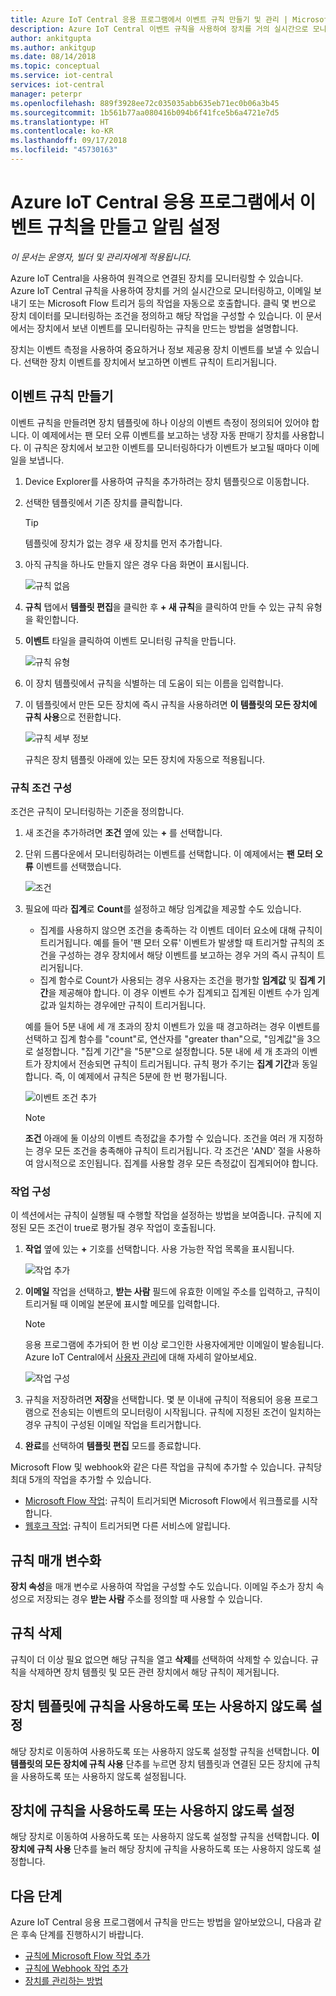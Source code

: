 ```yaml
---
title: Azure IoT Central 응용 프로그램에서 이벤트 규칙 만들기 및 관리 | Microsoft Docs
description: Azure IoT Central 이벤트 규칙을 사용하여 장치를 거의 실시간으로 모니터링하고, 규칙이 트리거되면 이메일 보내기 등의 작업을 자동으로 호출합니다.
author: ankitgupta
ms.author: ankitgup
ms.date: 08/14/2018
ms.topic: conceptual
ms.service: iot-central
services: iot-central
manager: peterpr
ms.openlocfilehash: 889f3928ee72c035035abb635eb71ec0b06a3b45
ms.sourcegitcommit: 1b561b77aa080416b094b6f41fce5b6a4721e7d5
ms.translationtype: HT
ms.contentlocale: ko-KR
ms.lasthandoff: 09/17/2018
ms.locfileid: "45730163"
---
```

# <a name="create-an-event-rule-and-set-up-notifications-in-your-azure-iot-central-application"></a>Azure IoT Central 응용 프로그램에서 이벤트 규칙을 만들고 알림 설정

*이 문서는 운영자, 빌더 및 관리자에게 적용됩니다.*

Azure IoT Central을 사용하여 원격으로 연결된 장치를 모니터링할 수 있습니다. Azure IoT Central 규칙을 사용하여 장치를 거의 실시간으로 모니터링하고, 이메일 보내기 또는 Microsoft Flow 트리거 등의 작업을 자동으로 호출합니다. 클릭 몇 번으로 장치 데이터를 모니터링하는 조건을 정의하고 해당 작업을 구성할 수 있습니다. 이 문서에서는 장치에서 보낸 이벤트를 모니터링하는 규칙을 만드는 방법을 설명합니다.

장치는 이벤트 측정을 사용하여 중요하거나 정보 제공용 장치 이벤트를 보낼 수 있습니다. 선택한 장치 이벤트를 장치에서 보고하면 이벤트 규칙이 트리거됩니다.

## <a name="create-an-event-rule"></a>이벤트 규칙 만들기

이벤트 규칙을 만들려면 장치 템플릿에 하나 이상의 이벤트 측정이 정의되어 있어야 합니다. 이 예제에서는 팬 모터 오류 이벤트를 보고하는 냉장 자동 판매기 장치를 사용합니다. 이 규칙은 장치에서 보고한 이벤트를 모니터링하다가 이벤트가 보고될 때마다 이메일을 보냅니다.

1. Device Explorer를 사용하여 규칙을 추가하려는 장치 템플릿으로 이동합니다.

1. 선택한 템플릿에서 기존 장치를 클릭합니다. 

    >[!TIP] 
    >템플릿에 장치가 없는 경우 새 장치를 먼저 추가합니다.

1. 아직 규칙을 하나도 만들지 않은 경우 다음 화면이 표시됩니다.

    ![규칙 없음](media\howto-create-event-rules\Rules_Landing_Page.png)


1. **규칙** 탭에서 **템플릿 편집**을 클릭한 후 **+ 새 규칙**을 클릭하여 만들 수 있는 규칙 유형을 확인합니다.


1. **이벤트** 타일을 클릭하여 이벤트 모니터링 규칙을 만듭니다.

    ![규칙 유형](media\howto-create-event-rules\Rule_Types.png)

    
1. 이 장치 템플릿에서 규칙을 식별하는 데 도움이 되는 이름을 입력합니다.

1. 이 템플릿에서 만든 모든 장치에 즉시 규칙을 사용하려면 **이 템플릿의 모든 장치에 규칙 사용**으로 전환합니다.

    ![규칙 세부 정보](media\howto-create-event-rules\Rule_Detail.png)

    규칙은 장치 템플릿 아래에 있는 모든 장치에 자동으로 적용됩니다.

### <a name="configure-the-rule-conditions"></a>규칙 조건 구성

조건은 규칙이 모니터링하는 기준을 정의합니다.

1. 새 조건을 추가하려면 **조건** 옆에 있는 **+** 를 선택합니다.

1. 단위 드롭다운에서 모니터링하려는 이벤트를 선택합니다. 이 예제에서는 **팬 모터 오류** 이벤트를 선택했습니다.

   ![조건](media\howto-create-event-rules\Condition_Filled_Out.png) 


1. 필요에 따라 **집계**로 **Count**를 설정하고 해당 임계값을 제공할 수도 있습니다.

    - 집계를 사용하지 않으면 조건을 충족하는 각 이벤트 데이터 요소에 대해 규칙이 트리거됩니다. 예를 들어 '팬 모터 오류' 이벤트가 발생할 때 트리거할 규칙의 조건을 구성하는 경우 장치에서 해당 이벤트를 보고하는 경우 거의 즉시 규칙이 트리거됩니다.
    - 집계 함수로 Count가 사용되는 경우 사용자는 조건을 평가할 **임계값** 및 **집계 기간**을 제공해야 합니다. 이 경우 이벤트 수가 집계되고 집계된 이벤트 수가 임계값과 일치하는 경우에만 규칙이 트리거됩니다.
 
    예를 들어 5분 내에 세 개 초과의 장치 이벤트가 있을 때 경고하려는 경우 이벤트를 선택하고 집계 함수를 "count"로, 연산자를 "greater than"으로, "임계값"을 3으로 설정합니다. "집계 기간"을 "5분"으로 설정합니다. 5분 내에 세 개 초과의 이벤트가 장치에서 전송되면 규칙이 트리거됩니다. 규칙 평가 주기는 **집계 기간**과 동일합니다. 즉, 이 예제에서 규칙은 5분에 한 번 평가됩니다. 

    ![이벤트 조건 추가](media\howto-create-event-rules\Aggregate_Condition_Filled_Out.png)

    >[!NOTE] 
    >**조건** 아래에 둘 이상의 이벤트 측정값을 추가할 수 있습니다. 조건을 여러 개 지정하는 경우 모든 조건을 충족해야 규칙이 트리거됩니다. 각 조건은 'AND' 절을 사용하여 암시적으로 조인됩니다. 집계를 사용할 경우 모든 측정값이 집계되어야 합니다.

### <a name="configure-actions"></a>작업 구성

이 섹션에서는 규칙이 실행될 때 수행할 작업을 설정하는 방법을 보여줍니다. 규칙에 지정된 모든 조건이 true로 평가될 경우 작업이 호출됩니다.

1. **작업** 옆에 있는 **+** 기호를 선택합니다. 사용 가능한 작업 목록을 표시됩니다. 

    ![작업 추가](media\howto-create-event-rules\Add_Action.png)

1. **이메일** 작업을 선택하고, **받는 사람** 필드에 유효한 이메일 주소를 입력하고, 규칙이 트리거될 때 이메일 본문에 표시할 메모를 입력합니다.

    > [!NOTE]
    > 응용 프로그램에 추가되어 한 번 이상 로그인한 사용자에게만 이메일이 발송됩니다. Azure IoT Central에서 [사용자 관리](howto-administer.md)에 대해 자세히 알아보세요.

   ![작업 구성](media\howto-create-event-rules\Configure_Action.png)

1. 규칙을 저장하려면 **저장**을 선택합니다. 몇 분 이내에 규칙이 적용되어 응용 프로그램으로 전송되는 이벤트의 모니터링이 시작됩니다. 규칙에 지정된 조건이 일치하는 경우 규칙이 구성된 이메일 작업을 트리거합니다.

1. **완료**를 선택하여 **템플릿 편집** 모드를 종료합니다.

Microsoft Flow 및 webhook와 같은 다른 작업을 규칙에 추가할 수 있습니다. 규칙당 최대 5개의 작업을 추가할 수 있습니다.

- [Microsoft Flow 작업](howto-add-microsoft-flow.md): 규칙이 트리거되면 Microsoft Flow에서 워크플로를 시작합니다. 
- [웹후크 작업](howto-create-webhooks.md): 규칙이 트리거되면 다른 서비스에 알립니다.

## <a name="parameterize-the-rule"></a>규칙 매개 변수화

**장치 속성**을 매개 변수로 사용하여 작업을 구성할 수도 있습니다. 이메일 주소가 장치 속성으로 저장되는 경우 **받는 사람** 주소를 정의할 때 사용할 수 있습니다.

## <a name="delete-a-rule"></a>규칙 삭제

규칙이 더 이상 필요 없으면 해당 규칙을 열고 **삭제**를 선택하여 삭제할 수 있습니다. 규칙을 삭제하면 장치 템플릿 및 모든 관련 장치에서 해당 규칙이 제거됩니다.

## <a name="enable-or-disable-a-rule-for-a-device-template"></a>장치 템플릿에 규칙을 사용하도록 또는 사용하지 않도록 설정

해당 장치로 이동하여 사용하도록 또는 사용하지 않도록 설정할 규칙을 선택합니다. **이 템플릿의 모든 장치에 규칙 사용** 단추를 누르면 장치 템플릿과 연결된 모든 장치에 규칙을 사용하도록 또는 사용하지 않도록 설정됩니다.

## <a name="enable-or-disable-a-rule-for-a-device"></a>장치에 규칙을 사용하도록 또는 사용하지 않도록 설정

해당 장치로 이동하여 사용하도록 또는 사용하지 않도록 설정할 규칙을 선택합니다. **이 장치에 규칙 사용** 단추를 눌러 해당 장치에 규칙을 사용하도록 또는 사용하지 않도록 설정합니다.

## <a name="next-steps"></a>다음 단계

Azure IoT Central 응용 프로그램에서 규칙을 만드는 방법을 알아보았으니, 다음과 같은 후속 단계를 진행하시기 바랍니다.

- [규칙에 Microsoft Flow 작업 추가](howto-add-microsoft-flow.md)
- [규칙에 Webhook 작업 추가](howto-create-webhooks.md)
- [장치를 관리하는 방법](howto-manage-devices.md)
